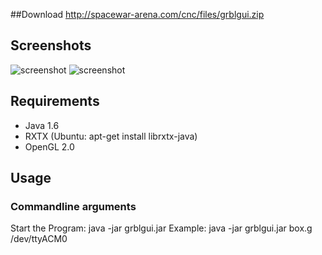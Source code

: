 ##Download
http://spacewar-arena.com/cnc/files/grblgui.zip

## Screenshots
![screenshot](https://github.com/cody82/grblgui/raw/master/grblgui.png)
![screenshot](https://github.com/cody82/grblgui/raw/master/grblgui2.png)

## Requirements
* Java 1.6
* RXTX (Ubuntu: apt-get install librxtx-java)
* OpenGL 2.0

## Usage
### Commandline arguments
Start the Program: java -jar grblgui.jar <your g-code file> <arduino port>
Example: java -jar grblgui.jar box.g /dev/ttyACM0
